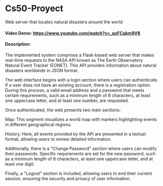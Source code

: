 # Cs50-Proyect
Web server that locates natural disasters around the world
#### Video Demo: https://www.youtube.com/watch?v=_pzFCakm9V8
#### Description:
The implemented system comprises a Flask-based web server that makes real-time requests to the NASA API known as The Earth Observatory Natural Event Tracker (EONET). This API provides information about natural disasters worldwide in JSON format.

The web interface begins with a login section where users can authenticate. If a user does not have an existing account, there is a registration option. During this process, a valid email address and a password that meets certain requirements, such as a minimum length of 8 characters, at least one uppercase letter, and at least one number, are requested.

Once authenticated, the web presents two main sections:

Map: This segment visualizes a world map with markers highlighting events in different geographical regions.

History: Here, all events provided by the API are presented in a textual format, allowing users to review detailed information.

Additionally, there is a "Change Password" section where users can modify their passwords. Specific requirements are set for the new password, such as a minimum length of 8 characters, at least one uppercase letter, and at least one digit.

Finally, a "Logout" section is included, allowing users to end their current session, ensuring the security and privacy of user information.
